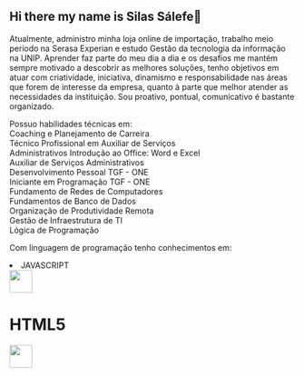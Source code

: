 ## Hi there my name is Silas Sálefe👋
Atualmente, administro minha loja online de importação, trabalho meio período na Serasa Experian e estudo Gestão da tecnologia da informação na UNIP. Aprender faz parte do meu dia a dia e os desafios me mantém sempre motivado a descobrir as melhores soluções, tenho objetivos em atuar com criatividade, iniciativa, dinamismo e responsabilidade nas áreas que forem de interesse da empresa, quanto à parte que melhor atender as necessidades da instituição. Sou proativo, pontual, comunicativo é bastante organizado.

<p>Possuo habilidades técnicas em:<br>Coaching e Planejamento de Carreira<br>
Técnico Profissional em Auxiliar de Serviços<br>
Administrativos
Introdução ao Office: Word e Excel<br>
Auxiliar de Serviços Administrativos<br>
Desenvolvimento Pessoal TGF - ONE<br>
Iniciante em Programação TGF - ONE<br>
Fundamento de Redes de Computadores<br>
Fundamentos de Banco de Dados<br>
Organização de Produtividade Remota<br>
Gestão de Infraestrutura de TI<br>
Lógica de Programação<br>
</p>

<p>Com linguagem de programação tenho conhecimentos em:</p>

<li>JAVASCRIPT</li><img src="https://cdn.jsdelivr.net/gh/devicons/devicon@latest/icons/javascript/javascript-original.svg" width="40" height="40"/>

<h1>HTML5</h1><img src="https://cdn.jsdelivr.net/gh/devicons/devicon@latest/icons/html5/html5-original.svg" width="40" height="40"/>
          
          

